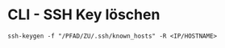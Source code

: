 # CLI - SSH Key löschen

```
ssh-keygen -f "/PFAD/ZU/.ssh/known_hosts" -R <IP/HOSTNAME>
```

<!--more-->

